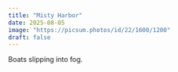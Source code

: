 ```yaml
---
title: "Misty Harbor"
date: 2025-08-05
image: "https://picsum.photos/id/22/1600/1200"
draft: false
---
```


Boats slipping into fog.
